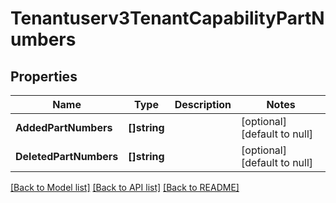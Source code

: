# Tenantuserv3TenantCapabilityPartNumbers

## Properties
Name | Type | Description | Notes
------------ | ------------- | ------------- | -------------
**AddedPartNumbers** | **[]string** |  | [optional] [default to null]
**DeletedPartNumbers** | **[]string** |  | [optional] [default to null]

[[Back to Model list]](../README.md#documentation-for-models) [[Back to API list]](../README.md#documentation-for-api-endpoints) [[Back to README]](../README.md)

